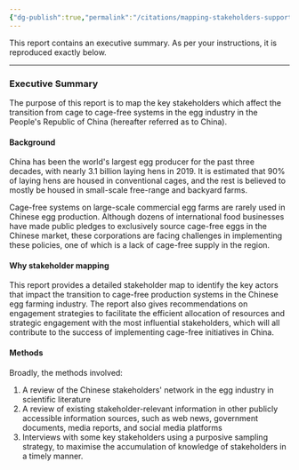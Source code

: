 ```yaml
---
{"dg-publish":true,"permalink":"/citations/mapping-stakeholders-supporting-the-transition-to-cage-free-egg-production-systems-in-china-global-food-partners/","created":"2025-10-23T14:49:53.305+01:00","updated":"2025-10-23T14:49:53.306+01:00"}
---
```



This report contains an executive summary. As per your instructions, it is reproduced exactly below.

***

### Executive Summary

The purpose of this report is to map the key stakeholders which affect the transition from cage to cage-free systems in the egg industry in the People's Republic of China (hereafter referred as to China).

#### Background

China has been the world's largest egg producer for the past three decades, with nearly 3.1 billion laying hens in 2019. It is estimated that 90% of laying hens are housed in conventional cages, and the rest is believed to mostly be housed in small-scale free-range and backyard farms.

Cage-free systems on large-scale commercial egg farms are rarely used in Chinese egg production. Although dozens of international food businesses have made public pledges to exclusively source cage-free eggs in the Chinese market, these corporations are facing challenges in implementing these policies, one of which is a lack of cage-free supply in the region.

#### Why stakeholder mapping

This report provides a detailed stakeholder map to identify the key actors that impact the transition to cage-free production systems in the Chinese egg farming industry. The report also gives recommendations on engagement strategies to facilitate the efficient allocation of resources and strategic engagement with the most influential stakeholders, which will all contribute to the success of implementing cage-free initiatives in China.

#### Methods

Broadly, the methods involved:

1) A review of the Chinese stakeholders' network in the egg industry in scientific literature
2) A review of existing stakeholder-relevant information in other publicly accessible information sources, such as web news, government documents, media reports, and social media platforms
3) Interviews with some key stakeholders using a purposive sampling strategy, to maximise the accumulation of knowledge of stakeholders in a timely manner.

